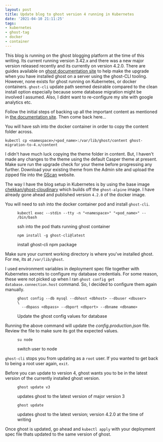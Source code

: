 ```yaml
---
layout: post
title: Update blog to ghost version 4 running in Kubernetes
date: '2021-04-10 21:11:25'
tags:
- kubernetes
- ghost-tag
- docker
- container
---
```


This blog is running on the ghost blogging platform at the time of this writing. Its current running version 3.42.x and there was a new major version released recently and its currently on version 4.2.0. There are guides available on [ghost documentation site](https://ghost.org/docs/update/) to help make the upgrade when you have installed ghost on a server using the ghost-CLI tooling. However, none exists for ghost running on Kubernetes, or docker containers. `ghost-cli` update path seemed desirable compared to the clean install option especially because some database migration might be involved I assumed. Also, I didnt want to re-configure my site with google analytics etc.   
  
Follow the initial steps of backing up all the important content as mentioned in [the documentation site](https://ghost.org/docs/update/). Then come back here...  
  
You will have ssh into the docker container in order to copy the content folder across.

    kubectl cp <namespace>/<pod_name>:/var/lib/ghost/content ghost-migration-to-4.x/content

I didn't have much luck copying the theme folder in content. But, I haven't made any changes to the theme using the default Casper theme at present. Make sure run the upgrade check for your theme before progressing any further. Download your existing theme from the Admin site and upload the zipped file into the [GScan](https://gscan.ghost.org/) website.  
  
The way I have the blog setup in Kubernetes is by using the base image [chekkan/ghost-cloudinary](https://hub.docker.com/r/chekkan/ghost-cloudinary) which builds off the `ghost-alpine` image. I have already gone ahead and published version `4.2.0` of the docker image.   
  
You will need to ssh into the docker container pod and install `ghost-cli`.

<figure class="kg-card kg-code-card"><pre><code class="language-shell">kubectl exec --stdin --tty -n "&lt;namespace&gt;" "&lt;pod_name&gt;" -- /bin/bash</code></pre>
<figcaption>ssh into the pod thats running ghost container</figcaption></figure><figure class="kg-card kg-code-card"><pre><code class="language-shell">npm install -g ghost-cli@latest</code></pre>
<figcaption>install ghost-cli npm package</figcaption></figure>

Make sure your current working directory is where you've installed ghost. For me, its at `/var/lib/ghost`.

I used environment variables in deployment spec file together with Kubernetes secrets to configure my database credentials. For some reason, these were not picked up when I ran `ghost config get database.connection.host` command. So, I decided to configure them again manually.

<figure class="kg-card kg-code-card"><pre><code class="language-shell">ghost config --db mysql --dbhost &lt;dbhost&gt; --dbuser &lt;dbuser&gt; \
  --dbpass &lt;dbpass&gt; --dbport &lt;dbport&gt; --dbname &lt;dbname&gt;</code></pre>
<figcaption>Update the ghost config values for database</figcaption></figure>

Running the above command will update the _config.production.json_ file. Review the file to make sure its got the expected values.

<figure class="kg-card kg-code-card"><pre><code class="language-shell">su node</code></pre>
<figcaption>switch user to node</figcaption></figure>

`ghost-cli` stops you from updating as a `root` user. If you wanted to get back to being a root user again, `exit`.

Before you can update to version 4, ghost wants you to be in the latest version of the currently installed ghost version.

<figure class="kg-card kg-code-card"><pre><code class="language-shell">ghost update v3</code></pre>
<figcaption>updates ghost to the latest version of major version 3</figcaption></figure><figure class="kg-card kg-code-card"><pre><code class="language-shell">ghost update</code></pre>
<figcaption>updates ghost to the latest version; version 4.2.0 at the time of writing</figcaption></figure>

Once ghost is updated, go ahead and `kubectl apply` with your deployment spec file thats updated to the same version of ghost.

